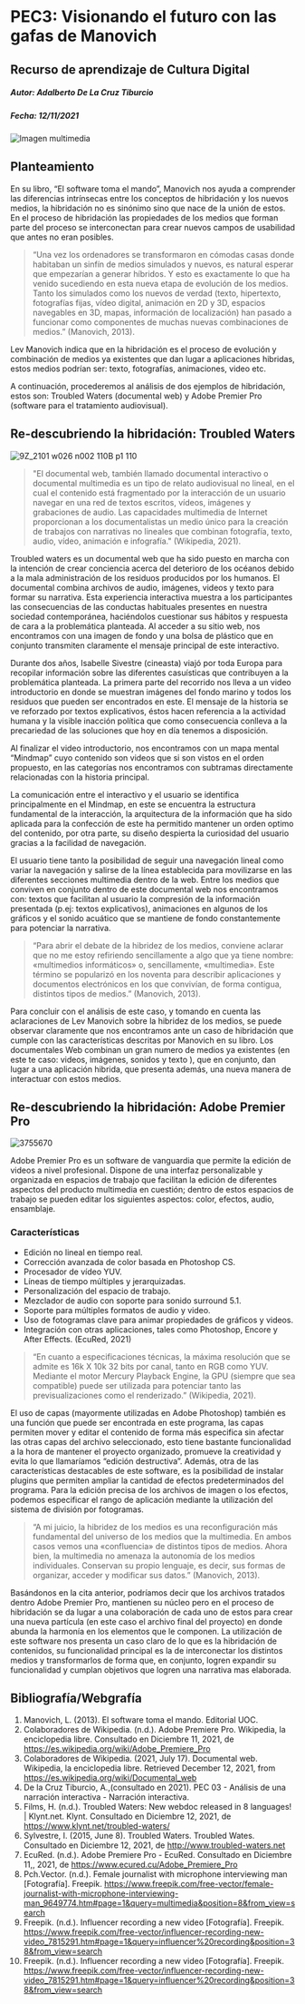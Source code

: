 # PEC3: Visionando el futuro con las gafas de Manovich

## Recurso de aprendizaje de Cultura Digital

##### Autor: Adalberto De La Cruz Tiburcio

##### Fecha: 12/11/2021

![Imagen multimedia](https://user-images.githubusercontent.com/96002365/145723935-5fb59b86-c353-4698-80e8-5f75662430ed.jpg)

## Planteamiento

En su libro, “El software toma el mando”, Manovich nos ayuda a comprender las diferencias intrínsecas entre los conceptos de hibridación y los nuevos medios, la hibridación no es sinónimo sino que nace de la unión de estos. En el proceso de hibridación las propiedades de los medios que forman parte del proceso se interconectan para crear nuevos campos de usabilidad que antes no eran posibles. 

> “Una vez los ordenadores se transformaron en cómodas casas donde habitaban un sinfín de medios simulados y nuevos, es natural esperar que empezarían a generar híbridos. Y esto es exactamente lo que ha venido sucediendo en esta nueva etapa de evolución de los medios. Tanto los simulados como los nuevos de verdad (texto, hipertexto, fotografías fijas, vídeo digital, animación en 2D y 3D, espacios navegables en 3D, mapas, información de localización) han pasado a funcionar como componentes de muchas nuevas combinaciones de medios.” (Manovich, 2013). 

Lev Manovich indica que en la hibridación es el proceso de evolución y combinación de medios ya existentes que dan lugar a aplicaciones hibridas, estos medios podrían ser: texto, fotografías, animaciones, video etc. 

A continuación, procederemos al análisis de dos ejemplos de hibridación, estos son: Troubled Waters (documental web) y Adobe Premier Pro (software para el tratamiento audiovisual).

## Re-descubriendo la hibridación: Troubled Waters

![9Z_2101 w026 n002 110B p1 110](https://user-images.githubusercontent.com/96002365/145724365-c93bd257-2ef4-4b8a-a108-450e397ee29d.jpg)

> "El documental web, también llamado documental interactivo o documental multimedia es un tipo de relato audiovisual no lineal, en el cual el contenido está fragmentado por la interacción de un usuario navegar en una red de textos escritos, vídeos, imágenes y grabaciones de audio. Las capacidades multimedia de Internet proporcionan a los documentalistas un medio único para la creación de trabajos con narrativas no lineales que combinan fotografía, texto, audio, vídeo, animación e infografía." (Wikipedia, 2021).

Troubled waters es un documental web que ha sido puesto en marcha con la intención de crear conciencia acerca del deterioro de los océanos debido a la mala administración de los residuos producidos por los humanos. El documental combina archivos de audio, imágenes, videos y texto para formar su narrativa. Esta experiencia interactiva muestra a los participantes las consecuencias de las conductas habituales presentes en nuestra sociedad contemporánea, haciéndolos cuestionar sus hábitos y respuesta de cara a la problemática planteada.  Al acceder a su sitio web, nos encontramos con una imagen de fondo y una bolsa de plástico que en conjunto transmiten claramente el mensaje principal de este interactivo.


Durante dos años, Isabelle Sivestre (cineasta) viajó por toda Europa para recopilar información sobre las diferentes casuísticas que contribuyen a la problemática planteada. La primera parte del recorrido nos lleva a un video introductorio en donde se muestran imágenes del fondo marino y todos los residuos que pueden ser encontrados en este. El mensaje de la historia se ve reforzado por textos explicativos, éstos hacen referencia a la actividad humana y la visible inacción política que como consecuencia conlleva a la precariedad de las soluciones que hoy en día tenemos a disposición. 

Al finalizar el video introductorio, nos encontramos con un mapa mental “Mindmap” cuyo contenido son videos que si son vistos en el orden propuesto, en las categorías nos encontramos con subtramas directamente relacionadas con la historia principal.

La comunicación entre el interactivo y el usuario se identifica principalmente en el Mindmap, en este se encuentra la estructura fundamental de la interacción, la arquitectura de la información que ha sido aplicada para la confección de este ha permitido mantener un orden optimo del contenido, por otra parte, su diseño despierta la curiosidad del usuario gracias a la facilidad de navegación.

El usuario tiene tanto la posibilidad de seguir una navegación lineal como variar la navegación y salirse de la línea establecida para movilizarse en las diferentes secciones multimedia dentro de la web. Entre los medios que conviven en conjunto dentro de este documental web nos encontramos con: textos que facilitan al usuario la compresión de la información presentada (p.ej: textos explicativos), animaciones en algunos de los gráficos y el sonido acuático que se mantiene de fondo constantemente para potenciar la narrativa.

> “Para abrir el debate de la hibridez de los medios, conviene aclarar que no me estoy refiriendo sencillamente a algo que ya tiene nombre: «multimedios informáticos» o, sencillamente, «multimedia». Este término se popularizó en los noventa para describir aplicaciones y documentos electrónicos en los que convivían, de forma contigua, distintos tipos de medios.” (Manovich, 2013).

Para concluir con el análisis de este caso, y tomando en cuenta las aclaraciones de Lev Manovich sobre la hibridez de los medios, se puede observar claramente que nos encontramos ante un caso de hibridación que cumple con las características descritas por Manovich en su libro. Los documentales Web combinan un gran numero de medios ya existentes (en este te caso: videos, imágenes, sonidos y texto ), que en conjunto, dan lugar a una aplicación hibrida, que presenta además, una nueva manera de interactuar con estos medios. 


## Re-descubriendo la hibridación: Adobe Premier Pro

![3755670](https://user-images.githubusercontent.com/96002365/145725075-5dd5c3d3-48ef-42ae-9cfe-0d7093508ab6.jpg)

Adobe Premier Pro es un software de vanguardia que permite la edición de videos a nivel profesional. Dispone de una interfaz personalizable y organizada en espacios de trabajo que facilitan la edición de diferentes aspectos del producto multimedia en cuestión; dentro de estos espacios de trabajo se pueden editar los siguientes aspectos: color, efectos, audio, ensamblaje. 

### Características

- Edición no lineal en tiempo real.
- Corrección avanzada de color basada en Photoshop CS.
- Procesador de vídeo YUV.
- Líneas de tiempo múltiples y jerarquizadas.
- Personalización del espacio de trabajo.
- Mezclador de audio con soporte para sonido surround 5.1.
- Soporte para múltiples formatos de audio y video.
- Uso de fotogramas clave para animar propiedades de gráficos y videos.
- Integración con otras aplicaciones, tales como Photoshop, Encore y After Effects.
  (EcuRed, 2021)

> “En cuanto a especificaciones técnicas, la máxima resolución que se admite es 16k X 10k 32 bits por canal, tanto en RGB como YUV. Mediante el motor Mercury Playback Engine, la GPU (siempre que sea compatible) puede ser utilizada para potenciar tanto las previsualizaciones como el renderizado.” (Wikipedia, 2021).

El uso de capas (mayormente utilizadas en Adobe Photoshop) también es una función que puede ser encontrada en este programa, las capas permiten mover y editar el contenido de forma más especifica sin afectar las otras capas del archivo seleccionado, esto tiene bastante funcionalidad a la hora de mantener el proyecto organizado, promueve la creatividad y evita lo que llamaríamos “edición destructiva”. Además, otra de las características destacables de este software, es la posibilidad de instalar plugins que permiten ampliar la cantidad de efectos predeterminados del programa. Para la edición precisa de los archivos de imagen o los efectos, podemos especificar el rango de aplicación mediante la utilización del sistema de división por fotogramas. 

> “A mi juicio, la hibridez de los medios es una reconfiguración más fundamental del universo de los medios que la multimedia. En ambos casos vemos una «confluencia» de distintos tipos de medios. Ahora bien, la multimedia no amenaza la autonomía de los medios individuales. Conservan su propio lenguaje, es decir, sus formas de organizar, acceder y modificar sus datos.” (Manovich, 2013).


Basándonos en la cita anterior, podríamos decir que los archivos tratados dentro Adobe Premier Pro, mantienen su núcleo pero en el proceso de hibridación se da lugar a una colaboración de cada uno de estos para crear una nueva partícula (en este caso el archivo final del proyecto) en donde abunda la harmonía en los elementos que le componen. La utilización de este software nos presenta un caso claro de lo que es la hibridación de contenidos, su funcionalidad principal es la de interconectar los distintos medios y transformarlos de forma que, en conjunto, logren expandir su funcionalidad y cumplan objetivos que logren una narrativa mas elaborada.  

## Bibliografía/Webgrafía

1. Manovich, L. (2013). El software toma el mando. Editorial UOC.
2. Colaboradores de Wikipedia. (n.d.). Adobe Premiere Pro. Wikipedia, la enciclopedia libre. Consultado en Diciembre 11, 2021, de https://es.wikipedia.org/wiki/Adobe_Premiere_Pro
3. Colaboradores de Wikipedia. (2021, July 17). Documental web. Wikipedia, la enciclopedia libre. Retrieved December 12, 2021, from https://es.wikipedia.org/wiki/Documental_web
4. De la Cruz Tiburcio, A.,(consultado en 2021). PEC 03 - Análisis de una narración interactiva - Narración interactiva.
5. Films, H. (n.d.). Troubled Waters: New webdoc released in 8 languages! | Klynt.net. Klynt. Consultado en Diciembre 12, 2021, de https://www.klynt.net/troubled-waters/
6. Sylvestre, I. (2015, June 8). Troubled Waters. Troubled Wates. Consultado en Diciembre 12, 2021, de http://www.troubled-waters.net
7. EcuRed. (n.d.). Adobe Premiere Pro - EcuRed. Consultado en Diciembre 11,, 2021, de https://www.ecured.cu/Adobe_Premiere_Pro
8. Pch.Vector. (n.d.). Female journalist with microphone interviewing man [Fotografía]. Freepik. https://www.freepik.com/free-vector/female-journalist-with-microphone-interviewing-man_9649774.htm#page=1&query=multimedia&position=8&from_view=search
9. Freepik. (n.d.). Influencer recording a new video [Fotografía]. Freepik. https://www.freepik.com/free-vector/influencer-recording-new-video_7815291.htm#page=1&query=influencer%20recording&position=38&from_view=search
10. Freepik. (n.d.). Influencer recording a new video [Fotografía]. Freepik. https://www.freepik.com/free-vector/influencer-recording-new-video_7815291.htm#page=1&query=influencer%20recording&position=38&from_view=search
